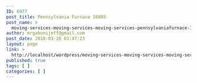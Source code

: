 ```yaml
---
ID: 6977
post_title: Pennsylvania Furnace 16865
post_name: >
  moving-services-moving-services-moving-services-pennsylvaniafurnace-16865
author: mrgabonijeff@gmail.com
post_date: 2018-03-28 01:47:23
layout: page
link: >
  http://localhost/wordpress/moving-services-moving-services-moving-services-pennsylvaniafurnace-16865/
published: true
tags: [ ]
categories: [ ]
---
```

